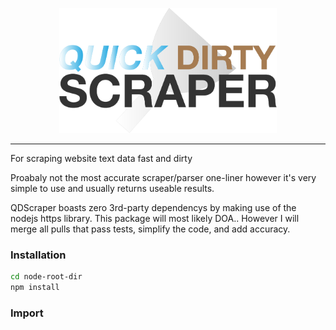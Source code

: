 <p align="center">
  <img src="https://github.com/benlazzero/Quick-Dirty-Scrape/blob/main/logo.png?raw=true" style="height: 200px;">
</p>

------------------------------------

For scraping website text data fast and dirty

Proabaly not the most accurate scraper/parser one-liner however it's very simple to use and usually returns useable results.

QDScraper boasts zero 3rd-party dependencys by making use of the nodejs https library. This package will most likely DOA.. 
However I will merge all pulls that pass tests, simplify the code, and add accuracy.

### Installation

```bash
cd node-root-dir
npm install 
```

### Import


